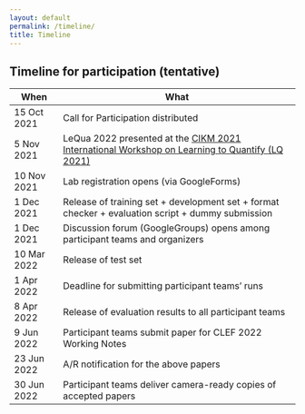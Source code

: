 ```yaml
---
layout: default
permalink: /timeline/
title: Timeline
---
```


## Timeline for participation (tentative)

| **When** | **What** |
|---|---|
| 15 Oct 2021 | Call for Participation distributed | 
| 5 Nov 2021 | LeQua 2022 presented at the [CIKM 2021 International Workshop on Learning to Quantify (LQ 2021)](https://cikmlq2021.github.io/) | 
| 10 Nov 2021 | Lab registration opens (via GoogleForms) | 
| 1 Dec 2021 | Release of training set + development set + format checker + evaluation script + dummy submission | 
| 1 Dec 2021 | Discussion forum (GoogleGroups) opens among participant teams and organizers | 
| 10 Mar 2022 | Release of test set | 
| 1 Apr 2022 | Deadline for submitting participant teams’ runs | 
| 8 Apr 2022 | Release of evaluation results to all participant teams |
| 9 Jun 2022 | Participant teams submit paper for CLEF 2022 Working Notes |
| 23 Jun 2022 | A/R notification for the above papers |
| 30 Jun 2022 | Participant teams deliver camera-ready copies of accepted papers |
